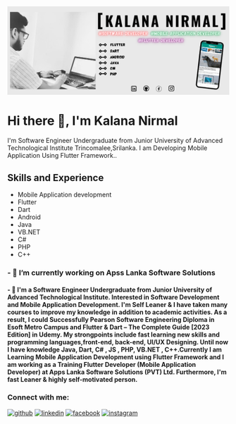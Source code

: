 

![I am Undergraduate Software Engineer ](https://github.com/kalananirmal/kalananirmal/blob/main/cover_img.png)

# Hi there 👋, I'm Kalana Nirmal

I'm Software Engineer Undergraduate from Junior University of Advanced Technological Institute Trincomalee,Srilanka. 
I am Developing Mobile Application Using Flutter Framework..





## Skills and Experience 
* Mobile Application development 
* Flutter
* Dart
* Android 
* Java
* VB.NET
* C#
* PHP
* C++





 ### - 🔭 I’m currently working on Apss Lanka Software Solutions
 
 
  #### - 🌱 I'm a Software Engineer Undergraduate from Junior University of Advanced Technological Institute. Interested in Software Development and Mobile Application Development. I'm Self Leaner & I have taken many courses to improve my knowledge in addition to academic activities. As a result, I could Successfully Pearson Software Engineering Diploma in Esoft Metro Campus and Flutter & Dart – The Complete Guide [2023 Edition] in Udemy. My strongpoints include fast learning new skills and programming languages,front-end, back-end, UI/UX Designing. Until now I have knowledge Java, Dart, C# , JS , PHP, VB.NET , C++.Currently I am Learning Mobile Application Development using Flutter Framework and I am working as a Training Flutter Developer (Mobile Application Developer) at Apps Lanka Software Solutions (PVT) Ltd. Furthermore, I'm fast Leaner & highly self-motivated person.
  
  

### Connect with me:
[<img src='https://cdn.jsdelivr.net/npm/simple-icons@3.0.1/icons/github.svg' alt='github' height='40'>](https://github.com/kalananirmal) 
[<img src='https://cdn.jsdelivr.net/npm/simple-icons@3.0.1/icons/linkedin.svg' alt='linkedin' height='40'>](https://www.linkedin.com/in/kalana-nirmal/)
[<img src='https://cdn.jsdelivr.net/npm/simple-icons@3.0.1/icons/facebook.svg' alt='facebook' height='40'>](https://www.facebook.com/profile.php?id=100078521636648&mibextid=ZbWKwL)
[<img src='https://cdn.jsdelivr.net/npm/simple-icons@3.0.1/icons/instagram.svg' alt='instagram' height='40'>](https://www.instagram.com/kalananirmal/)


